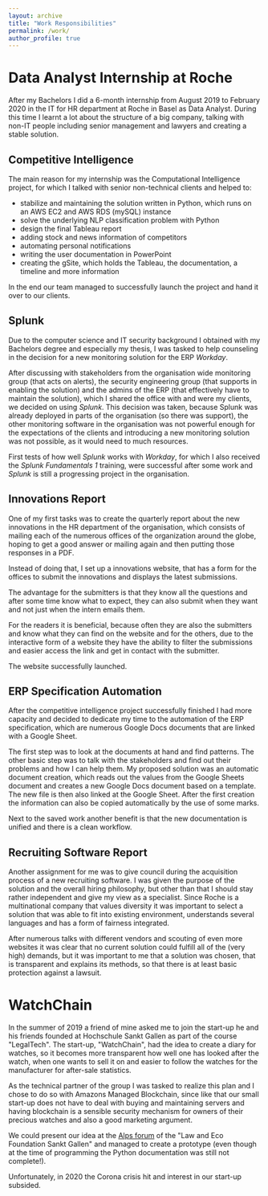 ```yaml
---
layout: archive
title: "Work Responsibilities"
permalink: /work/
author_profile: true
---
```

# Data Analyst Internship at Roche
After my Bachelors I did a 6-month internship from August 2019 to February 2020 in the IT for HR department at Roche in Basel as Data Analyst.
During this time I learnt a lot about the structure of a big company, talking with non-IT people including senior management and lawyers and creating a stable solution. 
## Competitive Intelligence
The main reason for my internship was the Computational Intelligence project, for which I talked with senior non-technical clients and helped to:
- stabilize and maintaining the solution written in Python, which runs on an AWS EC2 and AWS RDS (mySQL) instance
- solve the underlying NLP classification problem with Python
- design the final Tableau report 
- adding stock and news information of competitors
- automating personal notifications
- writing the user documentation in PowerPoint
- creating the gSite, which holds the Tableau, the documentation, a timeline and more information

In the end our team managed to successfully launch the project and hand it over to our clients.

## Splunk
Due to the computer science and IT security background I obtained with my Bachelors degree and especially my thesis, I was tasked to help counseling in the decision for a new monitoring solution for the ERP *Workday*.

After discussing with stakeholders from the organisation wide monitoring group (that acts on alerts), the security engineering group (that supports in enabling the solution) and the admins of the ERP (that effectively have to maintain the solution), which I shared the office with and were my clients, we decided on using *Splunk*. This decision was taken, because Splunk was already deployed in parts of the organisation (so there was support), the other monitoring software in the organisation was not powerful enough for the expectations of the clients and introducing a new monitoring solution was not possible, as it would need to much resources.

First tests of how well *Splunk* works with *Workday*, for which I also received the *Splunk Fundamentals 1* training, were successful after some work and *Splunk* is still a progressing project in the organisation.
## Innovations Report
One of my first tasks was to create the quarterly report about the new innovations in the HR department of the organisation, which consists of mailing each of the numerous offices of the organization around the globe, hoping to get a good answer or mailing again and then putting those responses in a PDF.

Instead of doing that, I set up a innovations website, that has a form for the offices to submit the innovations and displays the latest submissions.

The advantage for the submitters is that they know all the questions and after some time know what to expect, they can also submit when they want and not just when the intern emails them.

For the readers it is beneficial, because often they are also the submitters and know what they can find on the website and for the others, due to the interactive form of a website they have the ability to filter the submissions and easier access the link and get in contact with the submitter.

The website successfully launched.
## ERP Specification Automation
After the competitive intelligence project successfully finished I had more capacity and decided to dedicate my time to the automation of the ERP specification, which are numerous Google Docs documents that are linked with a Google Sheet.

The first step was to look at the documents at hand and find patterns. The other basic step was to talk with the stakeholders and find out their problems and how I can help them.
My proposed solution was an automatic document creation, which reads out the values from the Google Sheets document and creates a new Google Docs document based on a template. The new file is then also linked at the Google Sheet. After the first creation the information can also be copied automatically by the use of some marks.

Next to the saved work another benefit is that the new documentation is unified and there is a clean workflow. 
## Recruiting Software Report
Another assignment for me was to give council during the acquisition process of a new recruiting software. I was given the purpose of the solution and the overall hiring philosophy, but other than that I should stay rather independent and give my view as a specialist.
Since Roche is a multinational company that values diversity it was important to select a solution that was able to fit into existing environment, understands several languages and has a form of fairness integrated.

After numerous talks with different vendors and scouting of even more websites it was clear that no current solution could fulfill all of the (very high) demands, but it was important to me that a solution was chosen, that is transparent and explains its methods, so that there is at least basic protection against a lawsuit.

# WatchChain
In the summer of 2019 a friend of mine asked me to join the start-up he and his friends founded at Hochschule Sankt Gallen as part of the course "LegalTech". The start-up, "WatchChain", had the idea to create a diary for watches, so it becomes more transparent how well one has looked after the watch, when one wants to sell it on and easier to follow the watches for the manufacturer for after-sale statistics.

As the technical partner of the group I was tasked to realize this plan and I chose to do so with Amazons Managed Blockchain, since like that our small start-up does not have to deal with buying and maintaining servers and having blockchain is a sensible security mechanism for owners of their precious watches and also a good marketing argument.

We could present our idea at the [Alps forum](https://www.law-and-economics-foundation.com/de/events/alps-forum) of the "Law and Eco Foundation Sankt Gallen" and managed to create a prototype (even though at the time of programming the Python documentation was still not complete!).

Unfortunately, in 2020 the Corona crisis hit and interest in our start-up subsided.